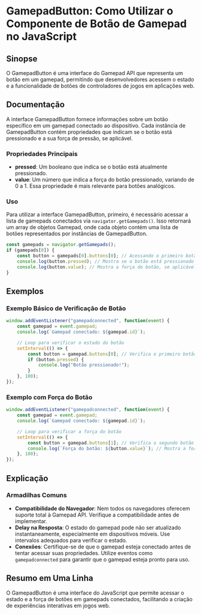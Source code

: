 <!--
Meta Description: # GamepadButton: Como Utilizar o Componente de Botão de Gamepad no JavaScript ## Sinopse O GamepadButton é uma interface do Gamepad API que representa...
Meta Keywords: gamepad, botão, que, força, gamepadbutton
-->

# GamepadButton: Como Utilizar o Componente de Botão de Gamepad no JavaScript

## Sinopse
O GamepadButton é uma interface do Gamepad API que representa um botão em um gamepad, permitindo que desenvolvedores acessem o estado e a funcionalidade de botões de controladores de jogos em aplicações web.

## Documentação
A interface GamepadButton fornece informações sobre um botão específico em um gamepad conectado ao dispositivo. Cada instância de GamepadButton contém propriedades que indicam se o botão está pressionado e a sua força de pressão, se aplicável.

### Propriedades Principais
- **pressed**: Um booleano que indica se o botão está atualmente pressionado.
- **value**: Um número que indica a força do botão pressionado, variando de 0 a 1. Essa propriedade é mais relevante para botões analógicos.

### Uso
Para utilizar a interface GamepadButton, primeiro, é necessário acessar a lista de gamepads conectados via `navigator.getGamepads()`. Isso retornará um array de objetos Gamepad, onde cada objeto contém uma lista de botões representados por instâncias de GamepadButton.

```javascript
const gamepads = navigator.getGamepads();
if (gamepads[0]) {
    const button = gamepads[0].buttons[0]; // Acessando o primeiro botão do primeiro gamepad
    console.log(button.pressed); // Mostra se o botão está pressionado
    console.log(button.value); // Mostra a força do botão, se aplicável
}
```

## Exemplos
### Exemplo Básico de Verificação de Botão
```javascript
window.addEventListener("gamepadconnected", function(event) {
    const gamepad = event.gamepad;
    console.log(`Gamepad conectado: ${gamepad.id}`);

    // Loop para verificar o estado do botão
    setInterval(() => {
        const button = gamepad.buttons[0]; // Verifica o primeiro botão
        if (button.pressed) {
            console.log("Botão pressionado!");
        }
    }, 100);
});
```

### Exemplo com Força do Botão
```javascript
window.addEventListener("gamepadconnected", function(event) {
    const gamepad = event.gamepad;
    console.log(`Gamepad conectado: ${gamepad.id}`);

    // Loop para verificar a força do botão
    setInterval(() => {
        const button = gamepad.buttons[1]; // Verifica o segundo botão
        console.log(`Força do botão: ${button.value}`); // Mostra a força do botão
    }, 100);
});
```

## Explicação
### Armadilhas Comuns
- **Compatibilidade do Navegador**: Nem todos os navegadores oferecem suporte total à Gamepad API. Verifique a compatibilidade antes de implementar.
- **Delay na Resposta**: O estado do gamepad pode não ser atualizado instantaneamente, especialmente em dispositivos móveis. Use intervalos adequados para verificar o estado.
- **Conexões**: Certifique-se de que o gamepad esteja conectado antes de tentar acessar suas propriedades. Utilize eventos como `gamepadconnected` para garantir que o gamepad esteja pronto para uso.

## Resumo em Uma Linha
O GamepadButton é uma interface do JavaScript que permite acessar o estado e a força de botões em gamepads conectados, facilitando a criação de experiências interativas em jogos web.